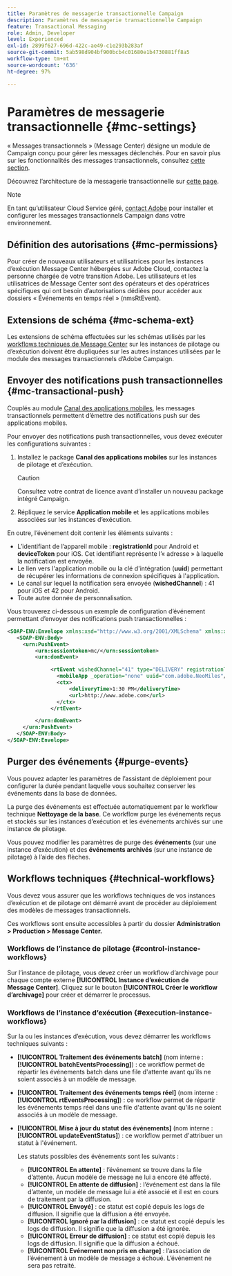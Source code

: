 ```yaml
---
title: Paramètres de messagerie transactionnelle Campaign
description: Paramètres de messagerie transactionnelle Campaign
feature: Transactional Messaging
role: Admin, Developer
level: Experienced
exl-id: 2899f627-696d-422c-ae49-c1e293b283af
source-git-commit: 5ab598d904bf900bcb4c01680e1b4730881ff8a5
workflow-type: tm+mt
source-wordcount: '636'
ht-degree: 97%

---
```


# Paramètres de messagerie transactionnelle {#mc-settings}

« Messages transactionnels » (Message Center) désigne un module de Campaign conçu pour gérer les messages déclenchés. Pour en savoir plus sur les fonctionnalités des messages transactionnels, consultez [cette section](../send/transactional.md).

Découvrez l’architecture de la messagerie transactionnelle sur [cette page](../architecture/architecture.md#transac-msg-archi).


>[!NOTE]
>
>En tant qu’utilisateur Cloud Service géré, [contact Adobe](../start/campaign-faq.md#support) pour installer et configurer les messages transactionnels Campaign dans votre environnement.

## Définition des autorisations {#mc-permissions}

Pour créer de nouveaux utilisateurs et utilisatrices pour les instances d’exécution Message Center hébergées sur Adobe Cloud, contactez la personne chargée de votre transition Adobe. Les utilisateurs et les utilisatrices de Message Center sont des opérateurs et des opératrices spécifiques qui ont besoin d’autorisations dédiées pour accéder aux dossiers « Événements en temps réel » (nmsRtEvent).

## Extensions de schéma  {#mc-schema-ext}

Les extensions de schéma effectuées sur les schémas utilisés par les [workflows techniques de Message Center](#technical-workflows) sur les instances de pilotage ou d’exécution doivent être dupliquées sur les autres instances utilisées par le module des messages transactionnels d’Adobe Campaign.

## Envoyer des notifications push transactionnelles {#mc-transactional-push}

Couplés au module [Canal des applications mobiles](../send/push.md), les messages transactionnels permettent d’émettre des notifications push sur des applications mobiles.

Pour envoyer des notifications push transactionnelles, vous devez exécuter les configurations suivantes :

1. Installez le package **Canal des applications mobiles** sur les instances de pilotage et d’exécution.

   >[!CAUTION]
   >
   >Consultez votre contrat de licence avant d’installer un nouveau package intégré Campaign.

1. Répliquez le service **Application mobile** et les applications mobiles associées sur les instances d’exécution.

En outre, l’événement doit contenir les éléments suivants :

* L’identifiant de l’appareil mobile : **registrationId** pour Android et **deviceToken** pour iOS. Cet identifiant représente l’« adresse » à laquelle la notification est envoyée.
* Le lien vers l&#39;application mobile ou la clé d&#39;intégration (**uuid**) permettant de récupérer les informations de connexion spécifiques à l&#39;application.
* Le canal sur lequel la notification sera envoyée (**wishedChannel**) : 41 pour iOS et 42 pour Android.
* Toute autre donnée de personnalisation.

Vous trouverez ci-dessous un exemple de configuration d’événement permettant d’envoyer des notifications push transactionnelles :

```xml
<SOAP-ENV:Envelope xmlns:xsd="http://www.w3.org/2001/XMLSchema" xmlns:xsi="http://www.w3.org/2001/XMLSchema-instance" xmlns:SOAP-ENV="http://schemas.xmlsoap.org/soap/envelope/">
   <SOAP-ENV:Body>
     <urn:PushEvent>
         <urn:sessiontoken>mc/</urn:sessiontoken>
         <urn:domEvent>

              <rtEvent wishedChannel="41" type="DELIVERY" registrationToken="2cefnefzef758398493srefzefkzq483974">
                <mobileApp _operation="none" uuid="com.adobe.NeoMiles"/>
                <ctx>
                    <deliveryTime>1:30 PM</deliveryTime>
                    <url>http://www.adobe.com</url>
                </ctx>
              </rtEvent>

         </urn:domEvent>
     </urn:PushEvent>           
   </SOAP-ENV:Body>
</SOAP-ENV:Envelope>
```

## Purger des événements {#purge-events}

Vous pouvez adapter les paramètres de l’assistant de déploiement pour configurer la durée pendant laquelle vous souhaitez conserver les événements dans la base de données.

La purge des événements est effectuée automatiquement par le workflow technique **Nettoyage de la base**. Ce workflow purge les événements reçus et stockés sur les instances d’exécution et les événements archivés sur une instance de pilotage.

Vous pouvez modifier les paramètres de purge des **événements** (sur une instance d’exécution) et des **événements archivés** (sur une instance de pilotage) à l’aide des flèches.


## Workflows techniques {#technical-workflows}

Vous devez vous assurer que les workflows techniques de vos instances d’exécution et de pilotage ont démarré avant de procéder au déploiement des modèles de messages transactionnels.

Ces workflows sont ensuite accessibles à partir du dossier **Administration > Production > Message Center.**

### Workflows de l’instance de pilotage {#control-instance-workflows}

Sur l’instance de pilotage, vous devez créer un workflow d’archivage pour chaque compte externe **[!UICONTROL Instance d’exécution de Message Center]**. Cliquez sur le bouton **[!UICONTROL Créer le workflow d’archivage]** pour créer et démarrer le processus.

### Workflows de l’instance d’exécution {#execution-instance-workflows}

Sur la ou les instances d’exécution, vous devez démarrer les workflows techniques suivants :

* **[!UICONTROL Traitement des événements batch]** (nom interne : **[!UICONTROL batchEventsProcessing]**) : ce workflow permet de répartir les événements batch dans une file d&#39;attente avant qu&#39;ils ne soient associés à un modèle de message.
* **[!UICONTROL Traitement des événements temps réel]** (nom interne : **[!UICONTROL rtEventsProcessing]**) : ce workflow permet de répartir les événements temps réel dans une file d&#39;attente avant qu&#39;ils ne soient associés à un modèle de message.
* **[!UICONTROL Mise à jour du statut des événements]** (nom interne : **[!UICONTROL updateEventStatus]**) : ce workflow permet d&#39;attribuer un statut à l&#39;événement.

  Les statuts possibles des événements sont les suivants :

   * **[!UICONTROL En attente]** : l’événement se trouve dans la file d’attente. Aucun modèle de message ne lui a encore été affecté.
   * **[!UICONTROL En attente de diffusion]** : l’événement est dans la file d’attente, un modèle de message lui a été associé et il est en cours de traitement par la diffusion.
   * **[!UICONTROL Envoyé]** : ce statut est copié depuis les logs de diffusion. Il signifie que la diffusion a été envoyée.
   * **[!UICONTROL Ignoré par la diffusion]** : ce statut est copié depuis les logs de diffusion. Il signifie que la diffusion a été ignorée.
   * **[!UICONTROL Erreur de diffusion]** : ce statut est copié depuis les logs de diffusion. Il signifie que la diffusion a échoué.
   * **[!UICONTROL Evénement non pris en charge]** : l’association de l’événement à un modèle de message a échoué. L’événement ne sera pas retraité.
